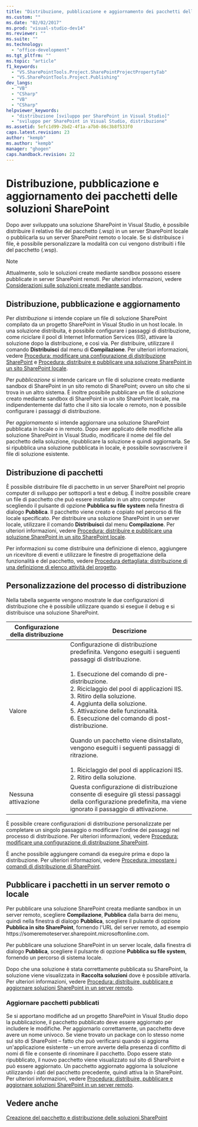 ```yaml
---
title: "Distribuzione, pubblicazione e aggiornamento dei pacchetti delle soluzioni SharePoint"
ms.custom: ""
ms.date: "02/02/2017"
ms.prod: "visual-studio-dev14"
ms.reviewer: ""
ms.suite: ""
ms.technology: 
  - "office-development"
ms.tgt_pltfrm: ""
ms.topic: "article"
f1_keywords: 
  - "VS.SharePointTools.Project.SharePointProjectPropertyTab"
  - "VS.SharePointTools.Project.Publishing"
dev_langs: 
  - "VB"
  - "CSharp"
  - "VB"
  - "CSharp"
helpviewer_keywords: 
  - "distribuzione [sviluppo per SharePoint in Visual Studio]"
  - "sviluppo per SharePoint in Visual Studio, distribuzione"
ms.assetid: 5efc1d99-2bd2-4f1a-a7b0-86c3b8f533f0
caps.latest.revision: 23
author: "kempb"
ms.author: "kempb"
manager: "ghogen"
caps.handback.revision: 22
---
```

# Distribuzione, pubblicazione e aggiornamento dei pacchetti delle soluzioni SharePoint
  Dopo aver sviluppato una soluzione SharePoint in Visual Studio, è possibile distribuire il relativo file del pacchetto \(.wsp\) in un server SharePoint locale o pubblicarla su un server SharePoint remoto o locale.  Se si distribuisce i file, è possibile personalizzare la modalità con cui vengono distribuiti i file del pacchetto \(.wsp\).  
  
> [!NOTE]  
>  Attualmente, solo le soluzioni create mediante sandbox possono essere pubblicate in server SharePoint remoti.  Per ulteriori informazioni, vedere [Considerazioni sulle soluzioni create mediante sandbox](../sharepoint/sandboxed-solution-considerations.md).  
  
## Distribuzione, pubblicazione e aggiornamento  
 Per *distribuzione* si intende copiare un file di soluzione SharePoint compilato da un progetto SharePoint in Visual Studio in un host locale.  In una soluzione distribuita, è possibile configurare i passaggi di distribuzione, come riciclare il pool di Internet Information Services \(IIS\), attivare la soluzione dopo la distribuzione, e così via.  Per distribuire, utilizzare il comando **Distribuisci** dal menu di **Compilazione**.  Per ulteriori informazioni, vedere [Procedura: modificare una configurazione di distribuzione SharePoint](../sharepoint/how-to-edit-a-sharepoint-deployment-configuration.md) e [Procedura: distribuire e pubblicare una soluzione SharePoint in un sito SharePoint locale](../sharepoint/how-to-deploy-and-publish-a-sharepoint-solution-to-a-local-sharepoint-site.md).  
  
 Per *pubblicazione* si intende caricare un file di soluzione creato mediante sandbox di SharePoint in un sito remoto di SharePoint; ovvero un sito che si trova in un altro sistema.  È inoltre possibile pubblicare un file di soluzione creato mediante sandbox di SharePoint in un sito SharePoint locale, ma indipendentemente dal fatto che il sito sia locale o remoto, non è possibile configurare i passaggi di distribuzione.  
  
 Per *aggiornamento* si intende aggiornare una soluzione SharePoint pubblicata in locale o in remoto.  Dopo aver applicato delle modifiche alla soluzione SharePoint in Visual Studio, modificare il nome del file del pacchetto della soluzione, ripubblicare la soluzione e quindi aggiornarla.  Se si ripubblica una soluzione pubblicata in locale, è possibile sovrascrivere il file di soluzione esistente.  
  
## Distribuzione di pacchetti  
 È possibile distribuire file di pacchetto in un server SharePoint nel proprio computer di sviluppo per sottoporli a test e debug.  È inoltre possibile creare un file di pacchetto che può essere installato in un altro computer scegliendo il pulsante di opzione **Pubblica su file system** nella finestra di dialogo **Pubblica**.  Il pacchetto viene creato e copiato nel percorso di file locale specificato.  Per distribuire una soluzione SharePoint in un server locale, utilizzare il comando **Distribuisci** dal menu **Compilazione**.  Per ulteriori informazioni, vedere [Procedura: distribuire e pubblicare una soluzione SharePoint in un sito SharePoint locale](../sharepoint/how-to-deploy-and-publish-a-sharepoint-solution-to-a-local-sharepoint-site.md).  
  
 Per informazioni su come distribuire una definizione di elenco, aggiungere un ricevitore di eventi e utilizzare le finestre di progettazione della funzionalità e del pacchetto, vedere [Procedura dettagliata: distribuzione di una definizione di elenco attività del progetto](../sharepoint/walkthrough-deploying-a-project-task-list-definition.md).  
  
## Personalizzazione del processo di distribuzione  
 Nella tabella seguente vengono mostrate le due configurazioni di distribuzione che è possibile utilizzare quando si esegue il debug e si distribuisce una soluzione SharePoint.  
  
|Configurazione della distribuzione|Descrizione|  
|----------------------------------------|-----------------|  
|Valore|Configurazione di distribuzione predefinita.  Vengono eseguiti i seguenti passaggi di distribuzione.<br /><br /> 1.  Esecuzione del comando di pre\-distribuzione.<br />2.  Riciclaggio del pool di applicazioni IIS.<br />3.  Ritiro della soluzione.<br />4.  Aggiunta della soluzione.<br />5.  Attivazione delle funzionalità.<br />6.  Esecuzione del comando di post\-distribuzione.<br /><br /> Quando un pacchetto viene disinstallato, vengono eseguiti i seguenti passaggi di ritrazione.<br /><br /> 1.  Riciclaggio del pool di applicazioni IIS.<br />2.  Ritiro della soluzione.|  
|Nessuna attivazione|Questa configurazione di distribuzione consente di eseguire gli stessi passaggi della configurazione predefinita, ma viene ignorato il passaggio di attivazione.|  
  
 È possibile creare configurazioni di distribuzione personalizzate per completare un singolo passaggio o modificare l'ordine dei passaggi nel processo di distribuzione.  Per ulteriori informazioni, vedere [Procedura: modificare una configurazione di distribuzione SharePoint](../sharepoint/how-to-edit-a-sharepoint-deployment-configuration.md).  
  
 È anche possibile aggiungere comandi da eseguire prima e dopo la distribuzione.  Per ulteriori informazioni, vedere [Procedura: impostare i comandi di distribuzione di SharePoint](../sharepoint/how-to-set-sharepoint-deployment-commands.md).  
  
## Pubblicare i pacchetti in un server remoto o locale  
 Per pubblicare una soluzione SharePoint creata mediante sandbox in un server remoto, scegliere **Compilazione**, **Pubblica** dalla barra dei menu, quindi nella finestra di dialogo **Pubblica**, scegliere il pulsante di opzione **Pubblica in sito SharePoint**, fornendo l'URL del server remoto, ad esempio https:\/\/someremoteserver.sharepoint.microsoftonline.com.  
  
 Per pubblicare una soluzione SharePoint in un server locale, dalla finestra di dialogo **Pubblica**, scegliere il pulsante di opzione **Pubblica su file system**, fornendo un percorso di sistema locale.  
  
 Dopo che una soluzione è stata correttamente pubblicata su SharePoint, la soluzione viene visualizzata in **Raccolta soluzioni** dove è possibile attivarla.  Per ulteriori informazioni, vedere [Procedura: distribuire, pubblicare e aggiornare soluzioni SharePoint in un server remoto](../sharepoint/how-to-deploy-publish-and-upgrade-sharepoint-solutions-on-a-remote-server.md).  
  
### Aggiornare pacchetti pubblicati  
 Se si apportano modifiche ad un progetto SharePoint in Visual Studio dopo la pubblicazione, il pacchetto pubblicato deve essere aggiornato per includere le modifiche.  Per aggiornarlo correttamente, un pacchetto deve avere un nome univoco.  Se viene trovato un package con lo stesso nome sul sito di SharePoint – fatto che può verificarsi quando si aggiorna un'applicazione esistente – un errore avverte della presenza di conflitto di nomi di file e consente di rinominare il pacchetto.  Dopo essere stato ripubblicato, il nuovo pacchetto viene visualizzato sul sito di SharePoint e può essere aggiornato.  Un pacchetto aggiornato aggiorna la soluzione utilizzando i dati del pacchetto precedente, quindi attiva la in SharePoint.  Per ulteriori informazioni, vedere [Procedura: distribuire, pubblicare e aggiornare soluzioni SharePoint in un server remoto](../sharepoint/how-to-deploy-publish-and-upgrade-sharepoint-solutions-on-a-remote-server.md).  
  
## Vedere anche  
 [Creazione del pacchetto e distribuzione delle soluzioni SharePoint](../sharepoint/packaging-and-deploying-sharepoint-solutions.md)  
  
  